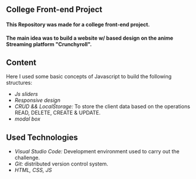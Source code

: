 ## College Front-end Project
#### This Repository was made for a college front-end project. 
#### The main idea was to build a website w/ based design on the anime Streaming platform "Crunchyroll".

## Content 
Here I used some basic concepts of Javascript to build the following structures:

- *Js sliders*
- *Responsive design*
- *CRUD && LocalStorage:* To store the client data based on the operations READ, DELETE, CREATE & UPDATE.
- *modal box*

## Used Technologies
- *Visual Studio Code:* Development environment used to carry out the challenge.
- *Git:* distributed version control system.
- *HTML, CSS, JS*
